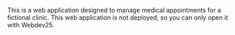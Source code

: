 This is a web application designed to manage medical appointments for a fictional clinic. This web application is not deployed, so you can only open it with Webdev25.
